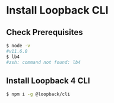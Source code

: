 # Install Loopback CLI

## Check Prerequisites
```bash
$ node -v
#v11.6.0
$ lb4
#zsh: command not found: lb4
```

## Install Loopback 4 CLI
```bash
$ npm i -g @loopback/cli
```